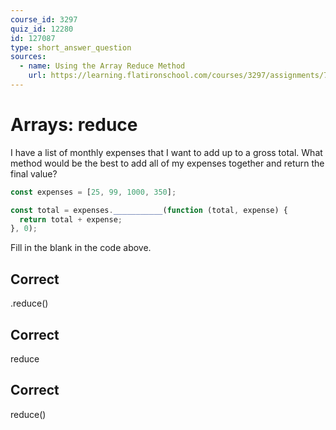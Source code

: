 ```yaml
---
course_id: 3297
quiz_id: 12280
id: 127087
type: short_answer_question
sources:
  - name: Using the Array Reduce Method
    url: https://learning.flatironschool.com/courses/3297/assignments/73925?module_item_id=143590
---
```


# Arrays: reduce

I have a list of monthly expenses that I want to add up to a gross total. What
method would be the best to add all of my expenses together and return the final
value?

```javascript
const expenses = [25, 99, 1000, 350];

const total = expenses.___________(function (total, expense) {
  return total + expense;
}, 0);
```

Fill in the blank in the code above.

## Correct

.reduce()

## Correct

reduce

## Correct

reduce()
